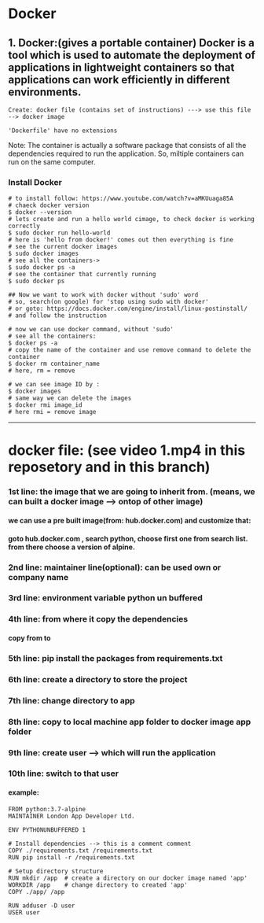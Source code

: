 # Docker
## 1. Docker:(gives a portable container) Docker is a tool which is used to automate the deployment of applications in lightweight containers so that applications can work efficiently in different environments.

```
Create: docker file (contains set of instructions) ---> use this file --> docker image 

'Dockerfile' have no extensions
```

Note: The container is actually a software package that consists of all the dependencies required to run the application. So, miltiple containers can run on the same computer.   

### Install Docker
```
# to install follow: https://www.youtube.com/watch?v=aMKUuaga85A
# chaeck docker version
$ docker --version
# lets create and run a hello world cimage, to check docker is working correctly
$ sudo docker run hello-world
# here is 'hello from docker!' comes out then everything is fine
# see the current docker images
$ sudo docker images
# see all the containers->
$ sudo docker ps -a
# see the container that currently running
$ sudo docker ps

## Now we want to work with docker without 'sudo' word
# so, search(on google) for 'stop using sudo with docker' 
# or goto: https://docs.docker.com/engine/install/linux-postinstall/
# and follow the instruction

# now we can use docker command, without 'sudo'
# see all the containers: 
$ docker ps -a
# copy the name of the container and use remove command to delete the container
$ docker rm container_name
# here, rm = remove

# we can see image ID by :
$ docker images 
# same way we can delete the images
$ docker rmi image_id
# here rmi = remove image
```
<hr>

# docker file: (see video 1.mp4 in this reposetory and in this branch)


### 1st line: the image that we are going to inherit from. (means, we can built a docker image --> ontop of other image)
#### we can use a pre built image(from: hub.docker.com) and customize that:
#### goto hub.docker.com , search python, choose first one from search list. from there choose a version of alpine. 
### 2nd line: maintainer line(optional): can be used own or company name
### 3rd line: environment variable python un buffered 
### 4th line: from where it copy the dependencies 
#### copy from to
### 5th line: pip install the packages from requirements.txt
### 6th line: create a directory to store the project 
### 7th line: change directory to app
### 8th line: copy to local machine app folder to docker image app folder
### 9th line: create user --> which will run the application
### 10th line: switch to that user
#### example:
```
FROM python:3.7-alpine
MAINTAINER London App Developer Ltd.

ENV PYTHONUNBUFFERED 1

# Install dependencies --> this is a comment comment
COPY ./requirements.txt /requirements.txt
RUN pip install -r /requirements.txt

# Setup directory structure
RUN mkdir /app  # create a directory on our docker image named 'app'
WORKDIR /app    # change directory to created 'app'
COPY ./app/ /app

RUN adduser -D user
USER user
```


